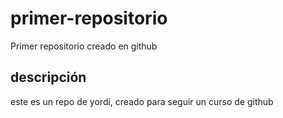 # primer-repositorio
Primer repositorio creado en github

## descripción
este es un repo de yordi, creado para seguir un curso de github
